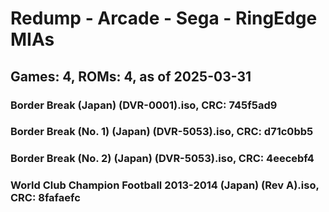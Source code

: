 # Redump - Arcade - Sega - RingEdge MIAs
## Games: 4, ROMs: 4, as of 2025-03-31

### Border Break (Japan) (DVR-0001).iso, CRC: 745f5ad9
### Border Break (No. 1) (Japan) (DVR-5053).iso, CRC: d71c0bb5
### Border Break (No. 2) (Japan) (DVR-5053).iso, CRC: 4eecebf4
### World Club Champion Football 2013-2014 (Japan) (Rev A).iso, CRC: 8fafaefc
